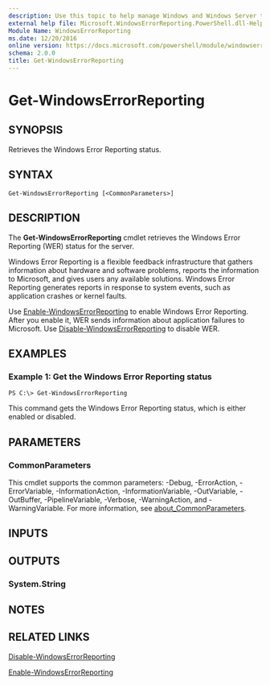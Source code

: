 ```yaml
---
description: Use this topic to help manage Windows and Windows Server technologies with Windows PowerShell.
external help file: Microsoft.WindowsErrorReporting.PowerShell.dll-Help.xml
Module Name: WindowsErrorReporting
ms.date: 12/20/2016
online version: https://docs.microsoft.com/powershell/module/windowserrorreporting/get-windowserrorreporting?view=windowsserver2022-ps&wt.mc_id=ps-gethelp
schema: 2.0.0
title: Get-WindowsErrorReporting
---
```


# Get-WindowsErrorReporting

## SYNOPSIS
Retrieves the Windows Error Reporting status.

## SYNTAX

```
Get-WindowsErrorReporting [<CommonParameters>]
```

## DESCRIPTION
The **Get-WindowsErrorReporting** cmdlet retrieves the Windows Error Reporting (WER) status for the server.

Windows Error Reporting is a flexible feedback infrastructure that gathers information about hardware and software problems, reports the information to Microsoft, and gives users any available solutions.
Windows Error Reporting generates reports in response to system events, such as application crashes or kernel faults.

Use [Enable-WindowsErrorReporting](./Enable-WindowsErrorReporting.md) to enable Windows Error Reporting.
After you enable it, WER sends information about application failures to Microsoft.
Use [Disable-WindowsErrorReporting](./Disable-WindowsErrorReporting.md) to disable WER.

## EXAMPLES

### Example 1: Get the Windows Error Reporting status
```
PS C:\> Get-WindowsErrorReporting
```

This command gets the Windows Error Reporting status, which is either enabled or disabled.

## PARAMETERS

### CommonParameters
This cmdlet supports the common parameters: -Debug, -ErrorAction, -ErrorVariable, -InformationAction, -InformationVariable, -OutVariable, -OutBuffer, -PipelineVariable, -Verbose, -WarningAction, and -WarningVariable. For more information, see [about_CommonParameters](https://go.microsoft.com/fwlink/?LinkID=113216).

## INPUTS

## OUTPUTS

### System.String

## NOTES

## RELATED LINKS

[Disable-WindowsErrorReporting](./Disable-WindowsErrorReporting.md)

[Enable-WindowsErrorReporting](./Enable-WindowsErrorReporting.md)

